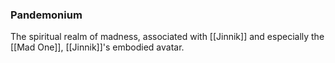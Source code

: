 ### Pandemonium

The spiritual realm of madness, associated with [[Jinnik]] and especially the [[Mad One]], [[Jinnik]]'s embodied avatar. 

